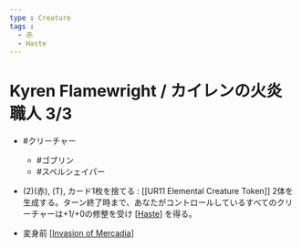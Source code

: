 ```yaml
---
type : Creature
tags : 
  - 赤
  - Haste
---
```

# Kyren Flamewright / カイレンの火炎職人 3/3


* #クリーチャー
  * #ゴブリン
  * #スペルシェイパー

* (2)(赤), (T), カード1枚を捨てる : [[UR11 Elemental Creature Token]] 2体を生成する。ターン終了時まで、あなたがコントロールしているすべてのクリーチャーは+1/+0の修整を受け [[Haste]] を得る。
* 変身前 [[Invasion of Mercadia]]

[//begin]: # "Autogenerated link references for markdown compatibility"
[Haste]: ../../KeywordAbilities/Haste.md "Haste / 速攻"
[Invasion of Mercadia]: <../Battles/Invasion of Mercadia.md> "Invasion of Mercadia / メルカディアへの侵攻 (4)(赤) 4"
[//end]: # "Autogenerated link references"
